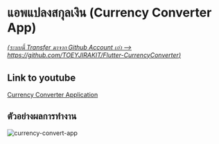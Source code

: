 # แอพแปลงสกุลเงิน (Currency Converter App)

###### [(ระบบนี้ Transfer มาจาก Github Account เก่า --> https://github.com/TOEYJIRAKIT/Flutter-CurrencyConverter)](https://github.com/TOEYJIRAKIT/Flutter-CurrencyConverter)

## Link  to youtube
[Currency Converter Application](https://www.youtube.com/)

## ตัวอย่างผลการทำงาน
![currency-convert-app](https://github.com/user-attachments/assets/74a06200-c1a0-4350-9d42-9793d499d635)
